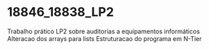 # 18846_18838_LP2
Trabalho prático LP2 sobre auditorias a equipamentos informáticos
Alteracao dos arrays para lists
Estruturacao do programa em N-Tier
